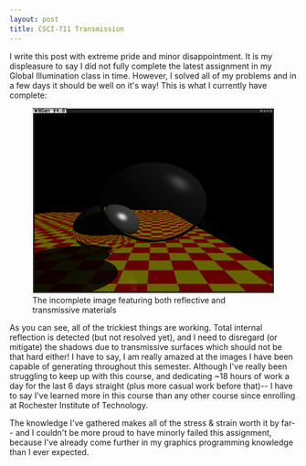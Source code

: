 ```yaml
---
layout: post
title: CSCI-711 Transmission
---
```


I write this post with extreme pride and minor disappointment. It is my displeasure to say I did not fully complete the latest assignment in my Global Illumination class in time. However, I solved all of my problems and in a few days it should be well on it's way! This is what I currently have complete:

<figure>
<a href="/images/2016-05-01-TransmissionAlmost.png">
<img src="/images/2016-05-01-TransmissionAlmost.png">
</a>
<figcaption>The incomplete image featuring both reflective and transmissive materials</figcaption>
</figure>

As you can see, all of the trickiest things are working. Total internal reflection is detected (but not resolved yet), and I need to disregard (or mitigate) the shadows due to transmissive surfaces which should not be that hard either! I have to say, I am really amazed at the images I have been capable of generating throughout this semester. Although I've really been struggling to keep up with this course, and dedicating ~18 hours of work a day for the last 6 days straight (plus more casual work before that)-- I have to say I've learned more in this course than any other course since enrolling at Rochester Institute of Technology.

The knowledge I've gathered makes all of the stress & strain worth it by far-- and I couldn't be more proud to have minorly failed this assignment, because I've already come further in my graphics programming knowledge than I ever expected.
